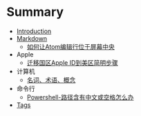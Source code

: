 # Summary

* [Introduction](README.md)
* [Markdown](markdown.md)
  * [如何让Atom编辑行位于屏幕中央](Markdown/如何让Atom编辑行位于屏幕中央.md)
* Apple
  * [迁移国区Apple ID到美区简明步骤](Apple/迁移国区AppleID到美区简明步骤.md)
* 计算机
  * [名词、术语、概念](Computer/名词-概念-术语.md)
* 命令行
  * [Powershell-路径含有中文或空格怎么办](命令行/Powershell-路径含有中文或空格怎么办.md)
* [Tags](tags.md)


